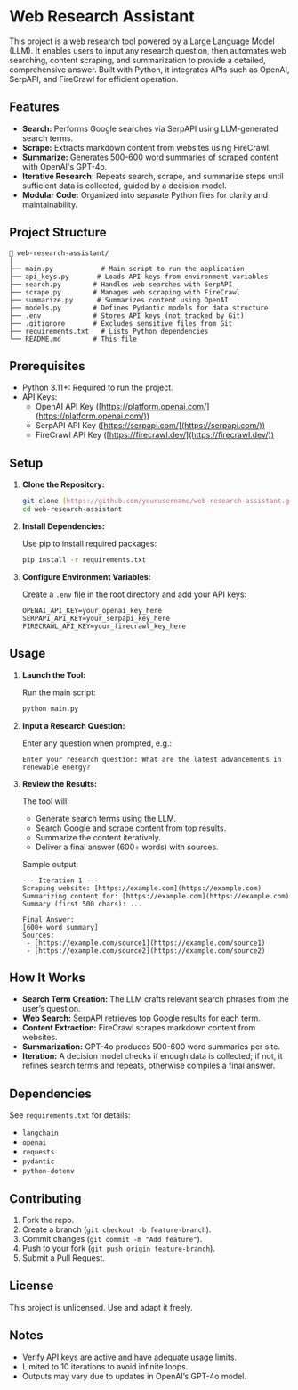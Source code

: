 # Web Research Assistant

This project is a web research tool powered by a Large Language Model (LLM). It enables users to input any research question, then automates web searching, content scraping, and summarization to provide a detailed, comprehensive answer. Built with Python, it integrates APIs such as OpenAI, SerpAPI, and FireCrawl for efficient operation.

## Features

-   **Search:** Performs Google searches via SerpAPI using LLM-generated search terms.
-   **Scrape:** Extracts markdown content from websites using FireCrawl.
-   **Summarize:** Generates 500-600 word summaries of scraped content with OpenAI's GPT-4o.
-   **Iterative Research:** Repeats search, scrape, and summarize steps until sufficient data is collected, guided by a decision model.
-   **Modular Code:** Organized into separate Python files for clarity and maintainability.

## Project Structure
```
📁 web-research-assistant/
│
├── main.py            # Main script to run the application
├── api_keys.py       # Loads API keys from environment variables
├── search.py        # Handles web searches with SerpAPI
├── scrape.py        # Manages web scraping with FireCrawl
├── summarize.py      # Summarizes content using OpenAI
├── models.py        # Defines Pydantic models for data structure
├── .env             # Stores API keys (not tracked by Git)
├── .gitignore       # Excludes sensitive files from Git
├── requirements.txt   # Lists Python dependencies
└── README.md        # This file
```

## Prerequisites

-   Python 3.11+: Required to run the project.
-   API Keys:
    -   OpenAI API Key ([https://platform.openai.com/](https://platform.openai.com/))
    -   SerpAPI API Key ([https://serpapi.com/](https://serpapi.com/))
    -   FireCrawl API Key ([https://firecrawl.dev/](https://firecrawl.dev/))

## Setup

1.  **Clone the Repository:**

    ```bash
    git clone [https://github.com/yourusername/web-research-assistant.git](https://github.com/yourusername/web-research-assistant.git)
    cd web-research-assistant
    ```

2.  **Install Dependencies:**

    Use pip to install required packages:

    ```bash
    pip install -r requirements.txt
    ```

3.  **Configure Environment Variables:**

    Create a `.env` file in the root directory and add your API keys:

    ```
    OPENAI_API_KEY=your_openai_key_here
    SERPAPI_API_KEY=your_serpapi_key_here
    FIRECRAWL_API_KEY=your_firecrawl_key_here
    ```

## Usage

1.  **Launch the Tool:**

    Run the main script:

    ```bash
    python main.py
    ```

2.  **Input a Research Question:**

    Enter any question when prompted, e.g.:

    ```
    Enter your research question: What are the latest advancements in renewable energy?
    ```

3.  **Review the Results:**

    The tool will:

    -   Generate search terms using the LLM.
    -   Search Google and scrape content from top results.
    -   Summarize the content iteratively.
    -   Deliver a final answer (600+ words) with sources.

    Sample output:

    ```
    --- Iteration 1 ---
    Scraping website: [https://example.com](https://example.com)
    Summarizing content for: [https://example.com](https://example.com)
    Summary (first 500 chars): ...

    Final Answer:
    [600+ word summary]
    Sources:
     - [https://example.com/source1](https://example.com/source1)
     - [https://example.com/source2](https://example.com/source2)
    ```

## How It Works

-   **Search Term Creation:** The LLM crafts relevant search phrases from the user’s question.
-   **Web Search:** SerpAPI retrieves top Google results for each term.
-   **Content Extraction:** FireCrawl scrapes markdown content from websites.
-   **Summarization:** GPT-4o produces 500-600 word summaries per site.
-   **Iteration:** A decision model checks if enough data is collected; if not, it refines search terms and repeats, otherwise compiles a final answer.

## Dependencies

See `requirements.txt` for details:

-   `langchain`
-   `openai`
-   `requests`
-   `pydantic`
-   `python-dotenv`

## Contributing

1.  Fork the repo.
2.  Create a branch (`git checkout -b feature-branch`).
3.  Commit changes (`git commit -m "Add feature"`).
4.  Push to your fork (`git push origin feature-branch`).
5.  Submit a Pull Request.

## License

This project is unlicensed. Use and adapt it freely.

## Notes

-   Verify API keys are active and have adequate usage limits.
-   Limited to 10 iterations to avoid infinite loops.
-   Outputs may vary due to updates in OpenAI’s GPT-4o model.